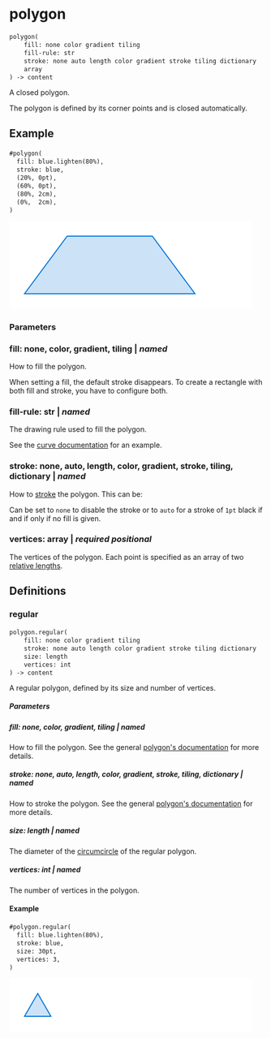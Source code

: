 
# polygon

```
polygon(
    fill: none color gradient tiling
    fill-rule: str
    stroke: none auto length color gradient stroke tiling dictionary
    array
) -> content
```
A closed polygon.

The polygon is defined by its corner points and is closed automatically.

## Example

<div class="previewed-code">

    #polygon(
      fill: blue.lighten(80%),
      stroke: blue,
      (20%, 0pt),
      (60%, 0pt),
      (80%, 2cm),
      (0%,  2cm),
    )

<div class="preview">

![Preview](/assets/4eecc04e899aad583ed0d99456edd014.png)

</div>

</div>


### Parameters


### fill: none, color, gradient, tiling | _named_

How to fill the polygon.

When setting a fill, the default stroke disappears. To create a
rectangle with both fill and stroke, you have to configure both.


### fill-rule: str | _named_

The drawing rule used to fill the polygon.

See the [curve
documentation](/reference/visualize/curve/#parameters-fill-rule) for an
example.


### stroke: none, auto, length, color, gradient, stroke, tiling, dictionary | _named_

How to [stroke](/reference/visualize/stroke/ "stroke") the polygon. This
can be:

Can be set to <span class="typ-key">`none`</span> to disable the stroke
or to <span class="typ-key">`auto`</span> for a stroke of
<span class="typ-num">`1pt`</span> black if and if only if no fill is
given.


### vertices: array | _required_ _positional_

The vertices of the polygon. Each point is specified as an array of two
[relative lengths](/reference/layout/relative/).


## Definitions


### regular

```
polygon.regular(
    fill: none color gradient tiling
    stroke: none auto length color gradient stroke tiling dictionary
    size: length
    vertices: int
) -> content
```
A regular polygon, defined by its size and number of vertices.


##### Parameters


##### fill: none, color, gradient, tiling | _named_

How to fill the polygon. See the general [polygon's
documentation](/reference/visualize/polygon/#parameters-fill) for more
details.


##### stroke: none, auto, length, color, gradient, stroke, tiling, dictionary | _named_

How to stroke the polygon. See the general [polygon's
documentation](/reference/visualize/polygon/#parameters-stroke) for more
details.


##### size: length | _named_

The diameter of the
[circumcircle](https://en.wikipedia.org/wiki/Circumcircle) of the
regular polygon.


##### vertices: int | _named_

The number of vertices in the polygon.


#### Example

<div class="previewed-code">

    #polygon.regular(
      fill: blue.lighten(80%),
      stroke: blue,
      size: 30pt,
      vertices: 3,
    )

<div class="preview">

![Preview](/assets/9d2280c3e700486008c43a2bbf75321e.png)

</div>

</div>

